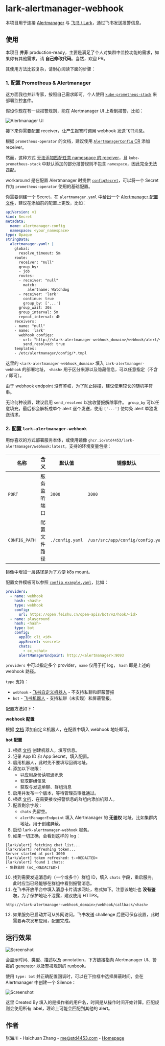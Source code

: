 # lark-alertmanager-webhook

本项目用于连接 [Alertmanager](https://prometheus.io/docs/alerting/latest/alertmanager/) 与 [飞书 / Lark](https://www.feishu.cn/)，通过飞书发送报警信息。

## 使用

本项目 **并非** production-ready，主要是满足了个人对集群中监控功能的需求，如果你有其他需求，请 **自己修改代码**。当然，欢迎 PR。

其使用方法比较复杂，请耐心阅读下面的步骤：

### 1. 配置 Prometheus & Alertmanager

这方面我也并非专家，按照自己需求即可，个人使用 [`kube-prometheus-stack`](https://github.com/prometheus-community/helm-charts/tree/main/charts/kube-prometheus-stack) 来部署监控套件。

假设你现在有一些报警规则，能在 Alertmanager UI 上看到报警，比如：

![Alertmanager UI](screenshots/1.png)

接下来你需要配置 receiver，让产生报警时调用 webhook 发送飞书消息。

根据 `prometheus-operator` 的文档，建议使用 [`AlertmanagerConfig` CR](https://github.com/prometheus-operator/prometheus-operator/blob/main/Documentation/user-guides/alerting.md#alertmanagerconfig-resource) 添加 receiver。

然而，这种方式 [无法添加匹配任意 namespace 的 receiver](https://github.com/prometheus-operator/prometheus-operator/issues/3737)，且 `kube-prometheus-stack` 中默认添加的部分报警规则不包含 `namespace`，因此完全无法匹配。

workaround 是在配置 Alertmanager 时提供 [`configSecret`](https://github.com/prometheus-operator/prometheus-operator/blob/main/Documentation/api.md#alertmanagerspec)，可以将一个 Secret 作为 `prometheus-operator` 使用的基础配置。

你需要创建一个 Secret，在 `alertmanager.yaml` 中给出一个 [Alertmanager 配置文件](https://prometheus.io/docs/alerting/latest/configuration/)，建议在添加前的配置上更改，比如：

```yaml
apiVersion: v1
kind: Secret
metadata:
  name: alertmanager-config
  namespace: <your_namespace>
type: Opaque
stringData:
  alertmanager.yaml: |
    global:
      resolve_timeout: 5m
    route:
      receiver: "null"
      group_by:
      - job
      routes:
      - receiver: "null"
        match:
          alertname: Watchdog
      - receiver: 'lark'
        continue: true
        group_by: ['...']
      group_wait: 30s
      group_interval: 5m
      repeat_interval: 4h
    receivers:
    - name: "null"
    - name: 'lark'
      webhook_configs:
      - url: "http://<lark-alertmanager-webhook_domain>/webhook/alert/<hash>"
        send_resolved: true
    templates:
    - /etc/alertmanager/config/*.tmpl

```

这里的 `<lark-alertmanager-webhook_domain>` 填入 `lark-alertmanager-webhook` 的部署地址， `<hash>` 用于区分来源以及隐藏信息，可以任意指定（不含 `/` 即可）。

由于 webhook endpoint 没有鉴权，为了防止碰撞，建议使用较长的随机字符串。

无论何种设置，建议启用 `send_resolved` 以接收警报解除事件。 `group_by` 可以任意填充，最后都会解析成单个 alert 逐个发送，使用 `['...']` 使每条 alert 单独发送请求。

### 2. 配置 `lark-alertmanager-webhook`

用你喜欢的方式部署服务本体，或使用镜像 `ghcr.io/std4453/lark-alertmanager/webhook:latest`，支持的环境变量包括：

| 名称 | 含义 | 默认值 | 镜像默认 |
| --- | --- | --- | --- |
| `PORT` | 服务监听端口 | `3000` | `3000` |
| `CONFIG_PATH` | 配置文件路径 | `./config.yaml` | `/usr/src/app/config/config.yaml` |

镜像中增加一层路径是为了方便 k8s mount。

配置文件模板可以参照 [`config.example.yaml`](./config.example.yaml)，比如：

```yaml
providers:
  - name: webhook
    hash: <hash>
    type: webhook
    config: 
      url: https://open.feishu.cn/open-apis/bot/v2/hook/<id>
  - name: playground
    hash: <hash>
    type: bot
    config: 
      appID: cli_<id>
      appSecret: <secret>
      chats:
        - oc_<chat>
      alertManagerEndpoint: http://<alertmanager>:9093
```

`providers` 中可以指定多个 provider，`name` 仅用于打 log， `hash` 即是上述的 webhook 路径。

`type` 支持：
- `webhook` - [飞书自定义机器人](https://open.feishu.cn/document/ukTMukTMukTM/ucTM5YjL3ETO24yNxkjN) - 不支持私聊和屏蔽警报
- `bot` - [飞书机器人](https://open.feishu.cn/document/home/develop-a-bot-in-5-minutes/create-an-app) - 支持私聊（未实现）和屏蔽警报。

配置方法如下：

**webhook 配置**

根据 [文档](https://open.feishu.cn/document/ukTMukTMukTM/ucTM5YjL3ETO24yNxkjN) 添加自定义机器人，在配置中填入 webhook 地址即可。

**bot 配置**

1. 根据 [文档](https://www.feishu.cn/hc/zh-CN/articles/360049067916) 创建机器人，填写信息。
2. 记录 App ID 和 App Secret，填入配置。
3. 启用机器人，此时先不要填写回调地址。
4. 添加以下权限：
    - 以应用身份读取通讯录
    - 获取群组信息
    - 获取与发送单聊、群组消息
5. 启用并发布一个版本，等待管理员审批通过。
6. 根据 [文档](https://www.feishu.cn/hc/zh-CN/articles/360024984973)，在需要接收报警信息的群组内添加机器人。
7. 配置剩余字段：
    - `chats` 先留空。
    - `alertManagerEndpoint` 填入 Alertmanager 的 **无鉴权** 地址，比如集群内地址，用于创建屏蔽。
8. 启动 `lark-alertmanager-webhook` 服务。
9. 如果一切正确，会看到这样的 log：
```
[lark/alert] fetching chat list...
[lark/alert] refreshing token...
Server started at port 3000
[lark/alert] token refreshed: t-<REDACTED>
[lark/alert] found 1 chats:
- 集群监控 (oc_<REDACTED>)
```
10. 找到需要发送消息的（一个或多个）群组 ID，填入 `chats` 字段，重启服务。此时应当已经能够在群组中看到报警消息。
11. 在飞书开放平台中填入消息卡片请求网址，格式如下。注意该地址也 **没有鉴权**，为了保护地址不泄露，建议使用 HTTPS。
```
http://<lark-alertmanager-webhook_domain>/webhook/callback/<hash>
```
12. 如果服务已启动并可从外网访问，飞书发送 challenge 后便可保存设置，此时需要再次发布应用，配置完成。

## 运行效果

![Screenshot](screenshots/2.png)

会显示时间、类型、描述以及 annotation，下方链接指向 Alertmanager UI、警报的 generator 以及警报规则的 runbook。

使用 `type: bot` 并正确配置回调时，可以在下拉框中选择屏蔽时间，会在 Alertmanager 中创建一个 Silence：

![Screenshot](screenshots/3.png)

这里 Created By 填入的是操作者的用户名，时间是从操作时间开始计算。匹配规则会使用所有 label，理论上可能会匹配到其他的 alert。

## 作者

张海川 - Haichuan Zhang - [me@std4453.com](mailto:me@std4453.com) - [Homepage](https://blog.std4453.com:444)

